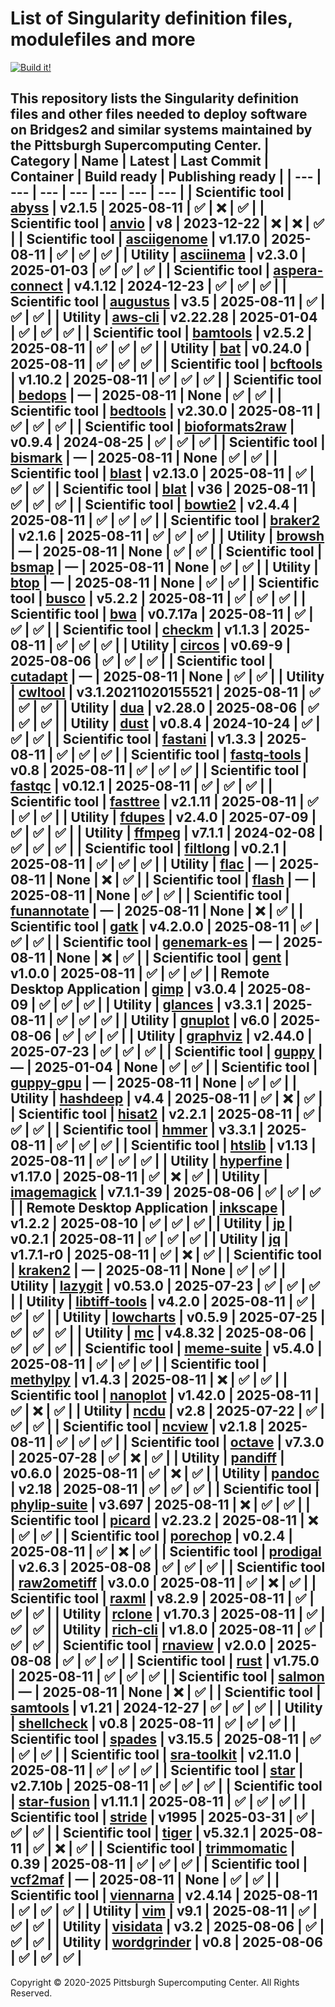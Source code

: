 # List of Singularity definition files, modulefiles and more
[![Build it!](https://github.com/pscedu/singularity/actions/workflows/build.yml/badge.svg)](https://github.com/pscedu/singularity/actions/workflows/build.yml)

This repository lists the Singularity definition files and other files needed to deploy software on Bridges2 and similar systems maintained by the Pittsburgh Supercomputing Center.
| Category | Name | Latest | Last Commit | Container | Build ready | Publishing ready |
| --- | --- | --- | --- | --- | --- | --- |
| Scientific tool | [abyss](https://github.com/pscedu/singularity-abyss) | v2.1.5 | 2025-08-11 | ✅ | ❌ | ✅ |
| Scientific tool | [anvio](https://github.com/pscedu/singularity-anvio) | v8 | 2023-12-22 | ❌ | ❌ | ✅ |
| Scientific tool | [asciigenome](https://github.com/pscedu/singularity-asciigenome) | v1.17.0 | 2025-08-11 | ✅ | ✅ | ✅ |
| Utility | [asciinema](https://github.com/pscedu/singularity-asciinema) | v2.3.0 | 2025-01-03 | ✅ | ✅ | ✅ |
| Scientific tool | [aspera-connect](https://github.com/pscedu/singularity-aspera-connect) | v4.1.12 | 2024-12-23 | ✅ | ✅ | ✅ |
| Scientific tool | [augustus](https://github.com/pscedu/singularity-augustus) | v3.5 | 2025-08-11 | ✅ | ✅ | ✅ |
| Utility | [aws-cli](https://github.com/pscedu/singularity-aws-cli) | v2.22.28 | 2025-01-04 | ✅ | ✅ | ✅ |
| Scientific tool | [bamtools](https://github.com/pscedu/singularity-bamtools) | v2.5.2 | 2025-08-11 | ✅ | ✅ | ✅ |
| Utility | [bat](https://github.com/pscedu/singularity-bat) | v0.24.0 | 2025-08-11 | ✅ | ✅ | ✅ |
| Scientific tool | [bcftools](https://github.com/pscedu/singularity-bcftools) | v1.10.2 | 2025-08-11 | ✅ | ✅ | ✅ |
| Scientific tool | [bedops](https://github.com/pscedu/singularity-bedops) | — | 2025-08-11 | None | ✅ | ✅ |
| Scientific tool | [bedtools](https://github.com/pscedu/singularity-bedtools) | v2.30.0 | 2025-08-11 | ✅ | ✅ | ✅ |
| Scientific tool | [bioformats2raw](https://github.com/pscedu/singularity-bioformats2raw) | v0.9.4 | 2024-08-25 | ✅ | ✅ | ✅ |
| Scientific tool | [bismark](https://github.com/pscedu/singularity-bismark) | — | 2025-08-11 | None | ✅ | ✅ |
| Scientific tool | [blast](https://github.com/pscedu/singularity-blast) | v2.13.0 | 2025-08-11 | ✅ | ✅ | ✅ |
| Scientific tool | [blat](https://github.com/pscedu/singularity-blat) | v36 | 2025-08-11 | ✅ | ✅ | ✅ |
| Scientific tool | [bowtie2](https://github.com/pscedu/singularity-bowtie2) | v2.4.4 | 2025-08-11 | ✅ | ✅ | ✅ |
| Scientific tool | [braker2](https://github.com/pscedu/singularity-braker2) | v2.1.6 | 2025-08-11 | ✅ | ✅ | ✅ |
| Utility | [browsh](https://github.com/pscedu/singularity-browsh) | — | 2025-08-11 | None | ✅ | ✅ |
| Scientific tool | [bsmap](https://github.com/pscedu/singularity-bsmap) | — | 2025-08-11 | None | ✅ | ✅ |
| Utility | [btop](https://github.com/pscedu/singularity-btop) | — | 2025-08-11 | None | ✅ | ✅ |
| Scientific tool | [busco](https://github.com/pscedu/singularity-busco) | v5.2.2 | 2025-08-11 | ✅ | ✅ | ✅ |
| Scientific tool | [bwa](https://github.com/pscedu/singularity-bwa) | v0.7.17a | 2025-08-11 | ✅ | ✅ | ✅ |
| Scientific tool | [checkm](https://github.com/pscedu/singularity-checkm) | v1.1.3 | 2025-08-11 | ✅ | ✅ | ✅ |
| Utility | [circos](https://github.com/pscedu/singularity-circos) | v0.69-9 | 2025-08-06 | ✅ | ✅ | ✅ |
| Scientific tool | [cutadapt](https://github.com/pscedu/singularity-cutadapt) | — | 2025-08-11 | None | ✅ | ✅ |
| Utility | [cwltool](https://github.com/pscedu/singularity-cwltool) | v3.1.20211020155521 | 2025-08-11 | ✅ | ✅ | ✅ |
| Utility | [dua](https://github.com/pscedu/singularity-dua) | v2.28.0 | 2025-08-06 | ✅ | ✅ | ✅ |
| Utility | [dust](https://github.com/pscedu/singularity-dust) | v0.8.4 | 2024-10-24 | ✅ | ✅ | ✅ |
| Scientific tool | [fastani](https://github.com/pscedu/singularity-fastani) | v1.3.3 | 2025-08-11 | ✅ | ✅ | ✅ |
| Scientific tool | [fastq-tools](https://github.com/pscedu/singularity-fastq-tools) | v0.8 | 2025-08-11 | ✅ | ✅ | ✅ |
| Scientific tool | [fastqc](https://github.com/pscedu/singularity-fastqc) | v0.12.1 | 2025-08-11 | ✅ | ✅ | ✅ |
| Scientific tool | [fasttree](https://github.com/pscedu/singularity-fasttree) | v2.1.11 | 2025-08-11 | ✅ | ✅ | ✅ |
| Utility | [fdupes](https://github.com/pscedu/singularity-fdupes) | v2.4.0 | 2025-07-09 | ✅ | ✅ | ✅ |
| Utility | [ffmpeg](https://github.com/pscedu/singularity-ffmpeg) | v7.1.1 | 2024-02-08 | ✅ | ✅ | ✅ |
| Scientific tool | [filtlong](https://github.com/pscedu/singularity-filtlong) | v0.2.1 | 2025-08-11 | ✅ | ✅ | ✅ |
| Utility | [flac](https://github.com/pscedu/singularity-flac) | — | 2025-08-11 | None | ❌ | ✅ |
| Scientific tool | [flash](https://github.com/pscedu/singularity-flash) | — | 2025-08-11 | None | ✅ | ✅ |
| Scientific tool | [funannotate](https://github.com/pscedu/singularity-funannotate) | — | 2025-08-11 | None | ❌ | ✅ |
| Scientific tool | [gatk](https://github.com/pscedu/singularity-gatk) | v4.2.0.0 | 2025-08-11 | ✅ | ✅ | ✅ |
| Scientific tool | [genemark-es](https://github.com/pscedu/singularity-genemark-es) | — | 2025-08-11 | None | ❌ | ✅ |
| Scientific tool | [gent](https://github.com/pscedu/singularity-gent) | v1.0.0 | 2025-08-11 | ✅ | ✅ | ✅ |
| Remote Desktop Application | [gimp](https://github.com/pscedu/singularity-gimp) | v3.0.4 | 2025-08-09 | ✅ | ✅ | ✅ |
| Utility | [glances](https://github.com/pscedu/singularity-glances) | v3.3.1 | 2025-08-11 | ✅ | ✅ | ✅ |
| Utility | [gnuplot](https://github.com/pscedu/singularity-gnuplot) | v6.0 | 2025-08-06 | ✅ | ✅ | ✅ |
| Utility | [graphviz](https://github.com/pscedu/singularity-graphviz) | v2.44.0 | 2025-07-23 | ✅ | ✅ | ✅ |
| Scientific tool | [guppy](https://github.com/pscedu/singularity-guppy) | — | 2025-01-04 | None | ✅ | ✅ |
| Scientific tool | [guppy-gpu](https://github.com/pscedu/singularity-guppy-gpu) | — | 2025-08-11 | None | ✅ | ✅ |
| Utility | [hashdeep](https://github.com/pscedu/singularity-hashdeep) | v4.4 | 2025-08-11 | ✅ | ❌ | ✅ |
| Scientific tool | [hisat2](https://github.com/pscedu/singularity-hisat2) | v2.2.1 | 2025-08-11 | ✅ | ✅ | ✅ |
| Scientific tool | [hmmer](https://github.com/pscedu/singularity-hmmer) | v3.3.1 | 2025-08-11 | ✅ | ✅ | ✅ |
| Scientific tool | [htslib](https://github.com/pscedu/singularity-htslib) | v1.13 | 2025-08-11 | ✅ | ✅ | ✅ |
| Utility | [hyperfine](https://github.com/pscedu/singularity-hyperfine) | v1.17.0 | 2025-08-11 | ✅ | ❌ | ✅ |
| Utility | [imagemagick](https://github.com/pscedu/singularity-imagemagick) | v7.1.1-39 | 2025-08-06 | ✅ | ✅ | ✅ |
| Remote Desktop Application | [inkscape](https://github.com/pscedu/singularity-inkscape) | v1.2.2 | 2025-08-10 | ✅ | ✅ | ✅ |
| Utility | [jp](https://github.com/pscedu/singularity-jp) | v0.2.1 | 2025-08-11 | ✅ | ✅ | ✅ |
| Utility | [jq](https://github.com/pscedu/singularity-jq) | v1.7.1-r0 | 2025-08-11 | ✅ | ❌ | ✅ |
| Scientific tool | [kraken2](https://github.com/pscedu/singularity-kraken2) | — | 2025-08-11 | None | ✅ | ✅ |
| Utility | [lazygit](https://github.com/pscedu/singularity-lazygit) | v0.53.0 | 2025-07-23 | ✅ | ✅ | ✅ |
| Utility | [libtiff-tools](https://github.com/pscedu/singularity-libtiff-tools) | v4.2.0 | 2025-08-11 | ✅ | ✅ | ✅ |
| Utility | [lowcharts](https://github.com/pscedu/singularity-lowcharts) | v0.5.9 | 2025-07-25 | ✅ | ✅ | ✅ |
| Utility | [mc](https://github.com/pscedu/singularity-mc) | v4.8.32 | 2025-08-06 | ✅ | ✅ | ✅ |
| Scientific tool | [meme-suite](https://github.com/pscedu/singularity-meme-suite) | v5.4.0 | 2025-08-11 | ✅ | ✅ | ✅ |
| Scientific tool | [methylpy](https://github.com/pscedu/singularity-methylpy) | v1.4.3 | 2025-08-11 | ❌ | ✅ | ✅ |
| Scientific tool | [nanoplot](https://github.com/pscedu/singularity-nanoplot) | v1.42.0 | 2025-08-11 | ✅ | ❌ | ✅ |
| Utility | [ncdu](https://github.com/pscedu/singularity-ncdu) | v2.8 | 2025-07-22 | ✅ | ✅ | ✅ |
| Scientific tool | [ncview](https://github.com/pscedu/singularity-ncview) | v2.1.8 | 2025-08-11 | ✅ | ✅ | ✅ |
| Scientific tool | [octave](https://github.com/pscedu/singularity-octave) | v7.3.0 | 2025-07-28 | ✅ | ❌ | ✅ |
| Utility | [pandiff](https://github.com/pscedu/singularity-pandiff) | v0.6.0 | 2025-08-11 | ✅ | ❌ | ✅ |
| Utility | [pandoc](https://github.com/pscedu/singularity-pandoc) | v2.18 | 2025-08-11 | ✅ | ✅ | ✅ |
| Scientific tool | [phylip-suite](https://github.com/pscedu/singularity-phylip-suite) | v3.697 | 2025-08-11 | ❌ | ✅ | ✅ |
| Scientific tool | [picard](https://github.com/pscedu/singularity-picard) | v2.23.2 | 2025-08-11 | ❌ | ✅ | ✅ |
| Scientific tool | [porechop](https://github.com/pscedu/singularity-porechop) | v0.2.4 | 2025-08-11 | ✅ | ❌ | ✅ |
| Scientific tool | [prodigal](https://github.com/pscedu/singularity-prodigal) | v2.6.3 | 2025-08-08 | ✅ | ✅ | ✅ |
| Scientific tool | [raw2ometiff](https://github.com/pscedu/singularity-raw2ometiff) | v3.0.0 | 2025-08-11 | ✅ | ❌ | ✅ |
| Scientific tool | [raxml](https://github.com/pscedu/singularity-raxml) | v8.2.9 | 2025-08-11 | ✅ | ✅ | ✅ |
| Utility | [rclone](https://github.com/pscedu/singularity-rclone) | v1.70.3 | 2025-08-11 | ✅ | ✅ | ✅ |
| Utility | [rich-cli](https://github.com/pscedu/singularity-rich-cli) | v1.8.0 | 2025-08-11 | ✅ | ✅ | ✅ |
| Scientific tool | [rnaview](https://github.com/pscedu/singularity-rnaview) | v2.0.0 | 2025-08-08 | ✅ | ✅ | ✅ |
| Scientific tool | [rust](https://github.com/pscedu/singularity-rust) | v1.75.0 | 2025-08-11 | ✅ | ✅ | ✅ |
| Scientific tool | [salmon](https://github.com/pscedu/singularity-salmon) | — | 2025-08-11 | None | ❌ | ✅ |
| Scientific tool | [samtools](https://github.com/pscedu/singularity-samtools) | v1.21 | 2024-12-27 | ✅ | ✅ | ✅ |
| Utility | [shellcheck](https://github.com/pscedu/singularity-shellcheck) | v0.8 | 2025-08-11 | ✅ | ✅ | ✅ |
| Scientific tool | [spades](https://github.com/pscedu/singularity-spades) | v3.15.5 | 2025-08-11 | ✅ | ✅ | ✅ |
| Scientific tool | [sra-toolkit](https://github.com/pscedu/singularity-sra-toolkit) | v2.11.0 | 2025-08-11 | ✅ | ✅ | ✅ |
| Scientific tool | [star](https://github.com/pscedu/singularity-star) | v2.7.10b | 2025-08-11 | ✅ | ✅ | ✅ |
| Scientific tool | [star-fusion](https://github.com/pscedu/singularity-star-fusion) | v1.11.1 | 2025-08-11 | ✅ | ✅ | ✅ |
| Scientific tool | [stride](https://github.com/pscedu/singularity-stride) | v1995 | 2025-03-31 | ✅ | ✅ | ✅ |
| Scientific tool | [tiger](https://github.com/pscedu/singularity-tiger) | v5.32.1 | 2025-08-11 | ✅ | ❌ | ✅ |
| Scientific tool | [trimmomatic](https://github.com/pscedu/singularity-trimmomatic) | 0.39 | 2025-08-11 | ✅ | ✅ | ✅ |
| Scientific tool | [vcf2maf](https://github.com/pscedu/singularity-vcf2maf) | — | 2025-08-11 | None | ✅ | ✅ |
| Scientific tool | [viennarna](https://github.com/pscedu/singularity-viennarna) | v2.4.14 | 2025-08-11 | ✅ | ✅ | ✅ |
| Utility | [vim](https://github.com/pscedu/singularity-vim) | v9.1 | 2025-08-11 | ✅ | ✅ | ✅ |
| Utility | [visidata](https://github.com/pscedu/singularity-visidata) | v3.2 | 2025-08-06 | ✅ | ✅ | ✅ |
| Utility | [wordgrinder](https://github.com/pscedu/singularity-wordgrinder) | v0.8 | 2025-08-06 | ✅ | ✅ | ✅ |
---
Copyright © 2020-2025 Pittsburgh Supercomputing Center. All Rights Reserved.
